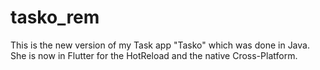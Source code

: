 # tasko_rem
 This is the new version of my Task app "Tasko" which was done in Java. She is now in Flutter for the HotReload and the native Cross-Platform.
